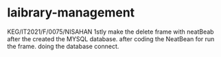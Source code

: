 # laibrary-management
KEG/IT2021/F/0075/NISAHAN
1stly make the delete frame with neatBeab
after the created the MYSQL database.
after coding the NeatBean for run the frame.
doing the database connect.
